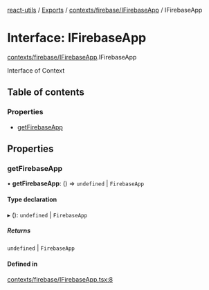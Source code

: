 [react-utils](../README.md) / [Exports](../modules.md) / [contexts/firebase/IFirebaseApp](../modules/contexts_firebase_IFirebaseApp.md) / IFirebaseApp

# Interface: IFirebaseApp

[contexts/firebase/IFirebaseApp](../modules/contexts_firebase_IFirebaseApp.md).IFirebaseApp

Interface of Context

## Table of contents

### Properties

- [getFirebaseApp](contexts_firebase_IFirebaseApp.IFirebaseApp.md#getfirebaseapp)

## Properties

### getFirebaseApp

• **getFirebaseApp**: () => `undefined` \| `FirebaseApp`

#### Type declaration

▸ (): `undefined` \| `FirebaseApp`

##### Returns

`undefined` \| `FirebaseApp`

#### Defined in

[contexts/firebase/IFirebaseApp.tsx:8](https://github.com/mts88/react-utils/blob/1b73292/lib/contexts/firebase/IFirebaseApp.tsx#L8)
